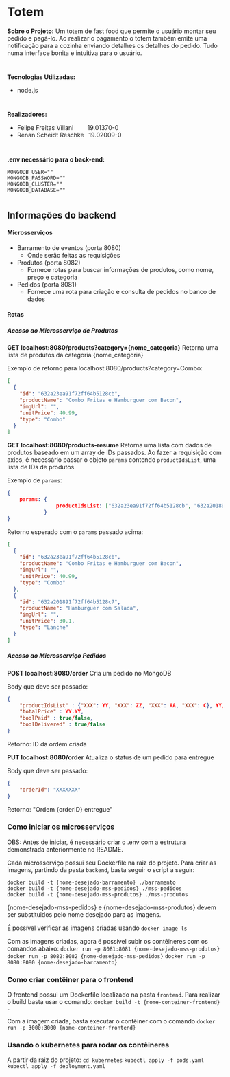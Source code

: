# Totem 

**Sobre o Projeto:**
Um totem de fast food que permite o usuário montar seu pedido e pagá-lo. Ao realizar o pagamento o totem também emite uma notificação para a cozinha enviando detalhes os detalhes do pedido. Tudo numa interface bonita e intuitiva para o usuário.
#
**Tecnologias Utilizadas:**
- node.js
#
**Realizadores:**
- Felipe Freitas Villani &ensp;&ensp;&ensp;&nbsp; 19.01370-0
- Renan Scheidt Reschke  &ensp;19.02009-0
#
**.env necessário para o back-end:**
```env
MONGODB_USER=""
MONGODB_PASSWORD=""
MONGODB_CLUSTER=""
MONGODB_DATABASE=""
```
#
## Informações do backend
#### Microsserviços

* Barramento de eventos (porta 8080)
    * Onde serão feitas as requisições 
* Produtos (porta 8082)
    * Fornece rotas para buscar informações de produtos, como nome, preço e categoria
* Pedidos (porta 8081)
    * Fornece uma rota para criação e consulta de pedidos no banco de dados

#### Rotas
##### Acesso ao Microsserviço de Produtos
**GET localhost:8080/products?category={nome_categoria}**
Retorna uma lista de produtos da categoria {nome_categoria}

Exemplo de retorno para localhost:8080/products?category=Combo:
```json
[
  {
    "id": "632a23ea91f72ff64b5128cb",
    "productName": "Combo Fritas e Hamburguer com Bacon",
    "imgUrl": "",
    "unitPrice": 40.99,
    "type": "Combo"
  }
]
```

**GET localhost:8080/products-resume**
Retorna uma lista com dados de produtos baseado em um array de IDs passados.
Ao fazer a requisição com axios, é necessário passar o objeto `params` contendo `productIdsList`, uma lista de IDs de produtos.

Exemplo de `params`:
```json
{
    params: {
                productIdsList: ["632a23ea91f72ff64b5128cb", "632a201891f72ff64b5128c7"]
            }
}
```
Retorno esperado com o `params` passado acima:
```json
[
  {
    "id": "632a23ea91f72ff64b5128cb",
    "productName": "Combo Fritas e Hamburguer com Bacon",
    "imgUrl": "",
    "unitPrice": 40.99,
    "type": "Combo"
  },
  {
    "id": "632a201891f72ff64b5128c7",
    "productName": "Hamburguer com Salada",
    "imgUrl": "",
    "unitPrice": 30.1,
    "type": "Lanche"
  }
]
```

##### Acesso ao Microsserviço Pedidos
**POST localhost:8080/order**
Cria um pedido no MongoDB

Body que deve ser passado:
```json
{
    "productIdsList" : {"XXX": YY, "XXX": ZZ, "XXX": AA, "XXX": C}, YY/ZZ/AA/C representam quantidades (int), "XXX" representa ID do produto
    "totalPrice" : YY.YY,
    "boolPaid" : true/false,
    "boolDelivered" : true/false
}
```
Retorno: ID da ordem criada

**PUT localhost:8080/order**
Atualiza o status de um pedido para entregue

Body que deve ser passado:
```json
{
    "orderId": "XXXXXXX"
}
```
Retorno: "Ordem {orderID} entregue"

### Como iniciar os microsserviços
OBS: Antes de iniciar, é necessário criar o .env com a estrutura demonstrada anteriormente no README.

Cada microsserviço possui seu Dockerfile na raiz do projeto. Para criar as imagens, partindo da pasta `backend`, basta seguir o script a seguir:
```
docker build -t {nome-desejado-barramento} ./barramento
docker build -t {nome-desejado-mss-pedidos} ./mss-pedidos
docker build -t {nome-desejado-mss-produtos} ./mss-produtos
```
{nome-desejado-mss-pedidos} e {nome-desejado-mss-produtos} devem ser substituidos pelo nome desejado para as imagens.

É possível verificar as imagens criadas usando `docker image ls`

Com as imagens criadas, agora é possível subir os contêineres com os comandos abaixo:
`docker run -p 8081:8081 {nome-desejado-mss-produtos}`
`docker run -p 8082:8082 {nome-desejado-mss-pedidos}`
`docker run -p 8080:8080 {nome-desejado-barramento}`

### Como criar contêiner para o frontend
O frontend possui um Dockerfile localizado na pasta `frontend`. Para realizar o build basta usar o comando:
`docker build -t {nome-conteiner-frontend} .`

Com a imagem criada, basta executar o contêiner com o comando
`docker run -p 3000:3000 {nome-conteiner-frontend}`

### Usando o kubernetes para rodar os contêineres
A partir da raiz do projeto:
`cd kubernetes`
`kubectl apply -f pods.yaml`
`kubectl apply -f deployment.yaml`